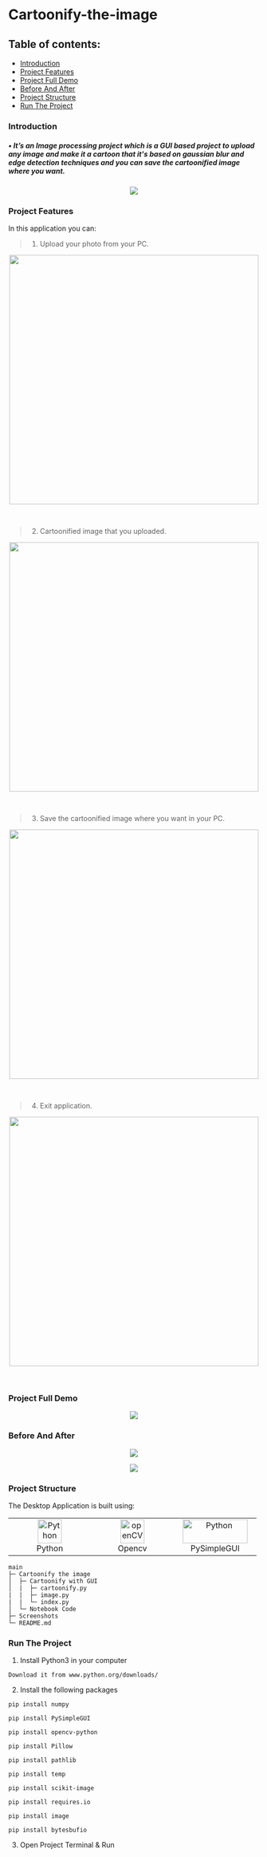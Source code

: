 # Cartoonify-the-image
## Table of contents:

- [Introduction](#introduction)
- [Project Features](#project-features)
- [Project Full Demo](#project-full-demo)
- [Before And After](#before-and-after)
- [Project Structure](#project-structure)
- [Run The Project](#run-the-project)


### Introduction
##### •	It’s an Image processing project which is a GUI based project to upload any image and make it a cartoon that it's based on gaussian blur and edge detection techniques and you can save the cartoonified image where you want.

<p align="center">
    <img src="Screenshots/screenshot1.png">
</p>


### Project Features

In this application you can:

> 1. Upload your photo from your PC.

<p align="center">
  <img src="Screenshots/screenshot2.png" height ="500px" width="500">
</p>
<br>

> 2. Cartoonified image that you uploaded.

<p align="center">
 <img src="Screenshots/screenshot6.png" height ="500px" width="500">
</p>
<br>

> 3. Save the cartoonified image where you want in your PC.

<p align="center">
  <img src="Screenshots/screenshot3.png" height ="500px" width="500">
</p>
<br>

> 4. Exit application.
<p align="center">
  <img src="Screenshots/screenshot4.png" height ="500px" width="500">
</p>
<br>

### Project Full Demo
<p align="center">
  <img src="Screenshots/screenrecord.gif">
</p>

### Before And After
<p align="center">
  <img src="Screenshots/screenshot8.jpg">
</p>
<p align="center">
  <img src="Screenshots/screenshot9.jpg">
</p>

### Project Structure
The Desktop Application is built using:

<table align="center">
  <tr>
    <td align="center" width="150">
      <a href="https://www.python.org" target="_blank"><img align="center" alt="Python" height ="48px" width="48" src="https://raw.githubusercontent.com/rahul-jha98/github_readme_icons/main/language_and_tools/square/python/python.svg"></a>
      <br>Python
    </td>
      <td align="center" width="150">
      <a href="https://opencv.org/" target="_blank"> <img align="center" src="https://www.vectorlogo.zone/logos/opencv/opencv-icon.svg" alt="openCV" height="48px" width="48"/> </a> 
     <br>Opencv
    </td>
      <td align="center" width="150">
      <a href="https://www.pysimplegui.org/en/latest/" target="_blank"><img align="center" alt="Python" height ="48px" width="130" src="https://raw.githubusercontent.com/PySimpleGUI/PySimpleGUI/master/images/for_readme/Logo%20with%20text%20for%20GitHub%20Top.png"></a>
      <br>PySimpleGUI
    </td>
   </tr>
</table>

```
main
├─ Cartoonify the image
│  ├─ Cartoonify with GUI
│  |  ├─ cartoonify.py
|  |  ├─ image.py
|  |  └─ index.py
│  └─ Notebook Code 
├─ Screenshots
└─ README.md
```

### Run The Project
1. Install Python3 in your computer

```
Download it from www.python.org/downloads/
```

2. Install the following packages
```
pip install numpy
```
```
pip install PySimpleGUI
```
```
pip install opencv-python
```
```
pip install Pillow
```
```
pip install pathlib
```
```
pip install temp
```
```
pip install scikit-image
```
```
pip install requires.io
```
```
pip install image
```
```
pip install bytesbufio
```

3. Open Project Terminal & Run
